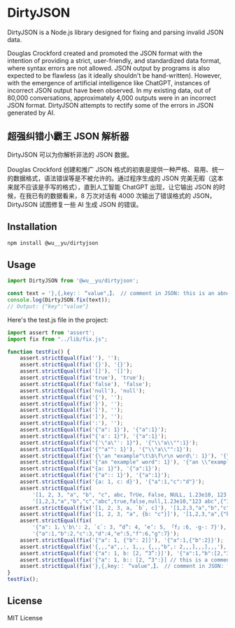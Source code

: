# DirtyJSON

DirtyJSON is a Node.js library designed for fixing and parsing invalid JSON data.

Douglas Crockford created and promoted the JSON format with the intention of providing a strict, user-friendly, and standardized data format, where syntax errors are not allowed. JSON output by programs is also expected to be flawless (as it ideally shouldn't be hand-written). However, with the emergence of artificial intelligence like ChatGPT, instances of incorrect JSON output have been observed. In my existing data, out of 80,000 conversations, approximately 4,000 outputs were in an incorrect JSON format. DirtyJSON attempts to rectify some of the errors in JSON generated by AI.

## 超强纠错小霸王 JSON 解析器

DirtyJSON 可以为你解析非法的 JSON 数据。

Douglas Crockford 创建和推广 JSON 格式的初衷是提供一种严格、易用、统一的数据格式，语法错误等是不被允许的。通过程序生成的 JSON 完美无暇（这本来就不应该是手写的格式），直到人工智能 ChatGPT 出现，让它输出 JSON 的时候，在我已有的数据看来，8 万次对话有 4000 次输出了错误格式的 JSON，DirtyJSON 试图修复一些 AI 生成 JSON 的错误。

## Installation

```bash
npm install @wu__yu/dirtyjson
```

## Usage

```javascript
import DirtyJSON from '@wu__yu/dirtyjson';

const text = '},{,key:： “value",】， // comment in JSON: this is an abnormal JSON';
console.log(DirtyJSON.fix(text));
// Output: {"key":"value"}
```

Here's the test.js file in the project:

```javascript
import assert from 'assert';
import fix from "../lib/fix.js";

function testFix() {
    assert.strictEqual(fix(''), '');
    assert.strictEqual(fix('{}'), '{}');
    assert.strictEqual(fix('[]'), '[]');
    assert.strictEqual(fix('true'), 'true');
    assert.strictEqual(fix('false'), 'false');
    assert.strictEqual(fix('null'), 'null');
    assert.strictEqual(fix('{'), '');
    assert.strictEqual(fix('}'), '');
    assert.strictEqual(fix('['), '');
    assert.strictEqual(fix(']'), '');
    assert.strictEqual(fix(':'), '');
    assert.strictEqual(fix('{"a": 1}'), '{"a":1}');
    assert.strictEqual(fix("{'a': 1}"), '{"a":1}');
    assert.strictEqual(fix("{'\"a\"': 1}"), '{"\\"a\\"":1}');
    assert.strictEqual(fix('{""a"": 1}'), '{"\\"a\\"":1}');
    assert.strictEqual(fix('{\'an "example"\t\b\f\r\n word\': 1}'), '{"an \\"example\\"\\t\\n word":1}');
    assert.strictEqual(fix('{"an "example" word": 1}'), '{"an \\"example\\" word":1}');
    assert.strictEqual(fix("{a: 1}"), '{"a":1}');
    assert.strictEqual(fix('{"a":: 1}'), '{"a":1}');
    assert.strictEqual(fix('{a: 1, c: d}'), '{"a":1,"c":"d"}');
    assert.strictEqual(fix(
        '[1, 2, 3, "a", "b", "c", abc, TrUe, False, NULL, 1.23e10, 123 abc, {123:123},]'),
        '[1,2,3,"a","b","c","abc",true,false,null,1.23e10,"123 abc",{"123":123}]');
    assert.strictEqual(fix('[1, 2, 3, a, `b`, c]'), '[1,2,3,"a","b","c"]');
    assert.strictEqual(fix('[1, 2, 3, "a", {b: "c"}]'), '[1,2,3,"a",{"b":"c"}]');
    assert.strictEqual(fix(
        '{"a": 1，\'b\': 2, `c`: 3, “d”: 4, ‘e’: 5, 「f」:6, ·g·: 7}'),
        '{"a":1,"b":2,"c":3,"d":4,"e":5,"f":6,"g":7}');
    assert.strictEqual(fix('{"a": 1, {"b": 2]]'), '{"a":1,{"b":2}}');
    assert.strictEqual(fix('{,,,"a",,:, 1,,, {,,,"b",: 2,,,],,,],,,'), '{"a":1,{"b":2}}');
    assert.strictEqual(fix('{"a": 1, b: [2, “3”:}]'), '{"a":1,"b":[2,"3"]}');
    assert.strictEqual(fix('{"a": 1, b:: [2, “3":}] // this is a comment'), '{"a":1,"b":[2,"3"]}');
    assert.strictEqual(fix('},{,key:： “value",】， // comment in JSON: this is an abnormal JSON'), '{"key":"value"}');
}
testFix();
```

## License

MIT License
